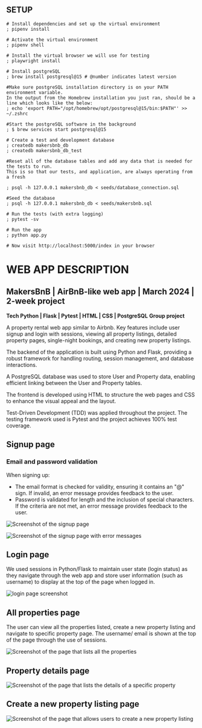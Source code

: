 ## SETUP

```shell
# Install dependencies and set up the virtual environment
; pipenv install

# Activate the virtual environment
; pipenv shell

# Install the virtual browser we will use for testing
; playwright install

# Install postgreSQL
; brew install postgresql@15 # @number indicates latest version

#Make sure postgreSQL installation directory is on your PATH environment variable. 
In the output from the Homebrew installation you just ran, should be a line which looks like the below:
; echo 'export PATH="/opt/homebrew/opt/postgresql@15/bin:$PATH"' >> ~/.zshrc

#Start the postgreSQL software in the background
; $ brew services start postgresql@15

# Create a test and development database
; createdb makersbnb_db
; createdb makersbnb_db_test

#Reset all of the database tables and add any data that is needed for the tests to run.
This is so that our tests, and application, are always operating from a fresh 

; psql -h 127.0.0.1 makersbnb_db < seeds/database_connection.sql

#Seed the database
; psql -h 127.0.0.1 makersbnb_db < seeds/makersbnb.sql  

# Run the tests (with extra logging)
; pytest -sv

# Run the app
; python app.py

# Now visit http://localhost:5000/index in your browser
```

# WEB APP DESCRIPTION

## MakersBnB | AirBnB-like web app | March 2024 | 2-week project
**Tech Python | Flask | Pytest | HTML | CSS | PostgreSQL**
**Group project**

A property rental web app similar to Airbnb. Key features include user signup and login with sessions, viewing all property listings, detailed property pages, single-night bookings, and creating new property listings. 

The backend of the application is built using Python and Flask, providing a robust framework for handling routing, session management, and database interactions.

A PostgreSQL database was used to store User and Property data, enabling efficient linking between the User and Property tables.

The frontend is developed using HTML to structure the web pages and CSS to enhance the visual appeal and the layout.

Test-Driven Development (TDD) was applied throughout the project. The testing framework used is Pytest and the project achieves 100% test coverage. 

## Signup page

### Email and password validation
When signing up:
- The email format is checked for validity, ensuring it contains an "@" sign. If invalid, an error message provides feedback to the user.
- Password is validated for length and the inclusion of special characters. If the criteria are not met, an error message provides feedback to the user.

![Screenshot of the signup page](signup_page_screenshot.png)

![Screenshot of the signup page with error messages](signup_error_messages-1.png)

## Login page

We used sessions in Python/Flask to maintain user state (login status) as they navigate through the web app and store user information (such as username) to display at the top of the page when logged in.

![login page screenshot](login_page_screenshot.png)

## All properties page

The user can view all the properties listed, create a new property listing and navigate to specific property page.
The username/ email is shown at the top of the page through the use of sessions.

![Screenshot of the page that lists all the properties](property_listings_screenshot.png)

## Property details page 

![Screenshot of the page that lists the details of a specific property](property_details_screenshot.png)

## Create a new property listing page

![Screenshot of the page that allows users to create a new property listing](create_new_property_listing_page_screenshot.png)






